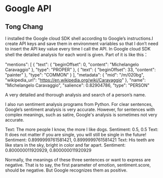 # Google API

## Tong Chang

I installed the Google cloud SDK shell according to Google’s instructions.I create API keys and save them in environment variables so that I don’t need to insert the API key value every time I call the API. In Google cloud SDK shell the detailed analysis for each word is given. Part of it is like this：

"mentions": [
        {
          "text": {
            "beginOffset": 0,
            "content": "Michelangelo Caravaggio"
          },
          "type": "PROPER"
        },
        {
          "text": {
            "beginOffset": 33,
            "content": "painter"
          },
          "type": "COMMON"
        }
      ],
      "metadata": {
        "mid": "/m/020bg",
        "wikipedia_url": "https://en.wikipedia.org/wiki/Caravaggio"
      },
      "name": "Michelangelo Caravaggio",
      "salience": 0.82904786,
      "type": "PERSON"
      
A very detailed and thorough analysis and search of a person’s name.

I also run sentiment analysis programs from Python. For clear sentences, Google’s sentiment analysis is very accurate. However, for sentences with complex meanings, such as satire, Google's analysis is sometimes not very accurate.

Text: The more people I know, the more I like dogs. 
Sentiment: 0.5, 0.5
Text:  It does not matter if you are single, you will still be single in the future!
Sentiment: 0.8999999761581421, 0.8999999761581421
Text:  His teeth are like stars in the sky, bright in color and far apart.
Sentiment: 0.800000011920929, 0.800000011920929

Normally, the meanings of these three sentences or want to express are negative. That is to say, the first parameter of emotion, sentiment.score, should be negative. But Google recognizes them as positive.

